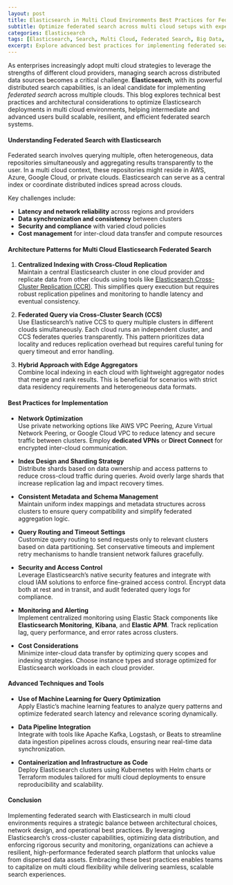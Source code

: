 ```yaml
---
layout: post
title: Elasticsearch in Multi Cloud Environments Best Practices for Federated Search
subtitle: Optimize federated search across multi cloud setups with expert Elasticsearch strategies and architecture
categories: Elasticsearch
tags: [Elasticsearch, Search, Multi Cloud, Federated Search, Big Data, Cloud Architecture, DevOps]
excerpt: Explore advanced best practices for implementing federated search in multi cloud environments using Elasticsearch to enhance scalability, performance, and reliability.
---
```

As enterprises increasingly adopt multi cloud strategies to leverage the strengths of different cloud providers, managing search across distributed data sources becomes a critical challenge. **Elasticsearch**, with its powerful distributed search capabilities, is an ideal candidate for implementing *federated search* across multiple clouds. This blog explores technical best practices and architectural considerations to optimize Elasticsearch deployments in multi cloud environments, helping intermediate and advanced users build scalable, resilient, and efficient federated search systems.

#### Understanding Federated Search with Elasticsearch

Federated search involves querying multiple, often heterogeneous, data repositories simultaneously and aggregating results transparently to the user. In a multi cloud context, these repositories might reside in AWS, Azure, Google Cloud, or private clouds. Elasticsearch can serve as a central index or coordinate distributed indices spread across clouds.

Key challenges include:

- **Latency and network reliability** across regions and providers  
- **Data synchronization and consistency** between clusters  
- **Security and compliance** with varied cloud policies  
- **Cost management** for inter-cloud data transfer and compute resources  

#### Architecture Patterns for Multi Cloud Elasticsearch Federated Search

1. **Centralized Indexing with Cross-Cloud Replication**  
   Maintain a central Elasticsearch cluster in one cloud provider and replicate data from other clouds using tools like [Elasticsearch Cross-Cluster Replication (CCR)](https://www.elastic.co/guide/en/elasticsearch/reference/current/xpack-ccr.html). This simplifies query execution but requires robust replication pipelines and monitoring to handle latency and eventual consistency.

2. **Federated Query via Cross-Cluster Search (CCS)**  
   Use Elasticsearch’s native CCS to query multiple clusters in different clouds simultaneously. Each cloud runs an independent cluster, and CCS federates queries transparently. This pattern prioritizes data locality and reduces replication overhead but requires careful tuning for query timeout and error handling.

3. **Hybrid Approach with Edge Aggregators**  
   Combine local indexing in each cloud with lightweight aggregator nodes that merge and rank results. This is beneficial for scenarios with strict data residency requirements and heterogeneous data formats.

#### Best Practices for Implementation

- **Network Optimization**  
  Use private networking options like AWS VPC Peering, Azure Virtual Network Peering, or Google Cloud VPC to reduce latency and secure traffic between clusters. Employ **dedicated VPNs** or **Direct Connect** for encrypted inter-cloud communication.

- **Index Design and Sharding Strategy**  
  Distribute shards based on data ownership and access patterns to reduce cross-cloud traffic during queries. Avoid overly large shards that increase replication lag and impact recovery times.

- **Consistent Metadata and Schema Management**  
  Maintain uniform index mappings and metadata structures across clusters to ensure query compatibility and simplify federated aggregation logic.

- **Query Routing and Timeout Settings**  
  Customize query routing to send requests only to relevant clusters based on data partitioning. Set conservative timeouts and implement retry mechanisms to handle transient network failures gracefully.

- **Security and Access Control**  
  Leverage Elasticsearch’s native security features and integrate with cloud IAM solutions to enforce fine-grained access control. Encrypt data both at rest and in transit, and audit federated query logs for compliance.

- **Monitoring and Alerting**  
  Implement centralized monitoring using Elastic Stack components like **Elasticsearch Monitoring**, **Kibana**, and **Elastic APM**. Track replication lag, query performance, and error rates across clusters.

- **Cost Considerations**  
  Minimize inter-cloud data transfer by optimizing query scopes and indexing strategies. Choose instance types and storage optimized for Elasticsearch workloads in each cloud provider.

#### Advanced Techniques and Tools

- **Use of Machine Learning for Query Optimization**  
  Apply Elastic’s machine learning features to analyze query patterns and optimize federated search latency and relevance scoring dynamically.

- **Data Pipeline Integration**  
  Integrate with tools like Apache Kafka, Logstash, or Beats to streamline data ingestion pipelines across clouds, ensuring near real-time data synchronization.

- **Containerization and Infrastructure as Code**  
  Deploy Elasticsearch clusters using Kubernetes with Helm charts or Terraform modules tailored for multi cloud deployments to ensure reproducibility and scalability.

#### Conclusion

Implementing federated search with Elasticsearch in multi cloud environments requires a strategic balance between architectural choices, network design, and operational best practices. By leveraging Elasticsearch’s cross-cluster capabilities, optimizing data distribution, and enforcing rigorous security and monitoring, organizations can achieve a resilient, high-performance federated search platform that unlocks value from dispersed data assets. Embracing these best practices enables teams to capitalize on multi cloud flexibility while delivering seamless, scalable search experiences.
